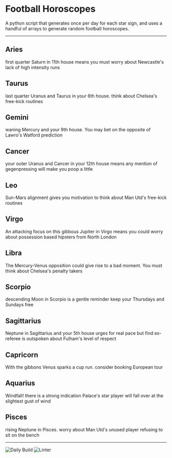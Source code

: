 # Football Horoscopes

A python script that generates once per day for each star sign, and uses a handful of arrays to generate random football horoscopes.

---

<!-- horoscopes_item starts -->
<h2>Aries</h2><p>first quarter Saturn in 11th house means you must worry about Newcastle's lack of high intensity runs</p><h2>Taurus</h2><p>last quarter Uranus and Taurus in your 6th house. think about Chelsea's free-kick routines</p><h2>Gemini</h2><p>waning Mercury and your 9th house. You may bet on the opposite of Lawro's Watford prediction</p><h2>Cancer</h2><p>your outer Uranus and Cancer in your 12th house means any mention of gegenpressing will make you poop a little</p><h2>Leo</h2><p>Sun-Mars alignment gives you motivation to think about Man Utd's free-kick routines</p><h2>Virgo</h2><p>An attacking focus on this gibbous Jupiter in Virgo means you could worry about possession based hipsters from North London</p><h2>Libra</h2><p>The Mercury-Venus opposition could give rise to a bad moment. You must think about Chelsea's penalty takers</p><h2>Scorpio</h2><p>descending Moon in Scorpio is a gentle reminder keep your Thursdays and Sundays free</p><h2>Sagittarius</h2><p>Neptune in Sagittarius and your 5th house urges for real pace but find ex-referee is outspoken about Fulham's level of respect</p><h2>Capricorn</h2><p>With the gibbons Venus sparks a cup run. consider booking European tour</p><h2>Aquarius</h2><p>Windfall! there is a strong indication Palace's star player will fall over at the slightest gust of wind</p><h2>Pisces</h2><p>rising Neptune in Pisces. worry about Man Utd's unused player refusing to sit on the bench</p>
<!-- horoscopes_item ends -->

---

![Daily Build](https://github.com/MatBenfield/horofootball.thechels.uk/workflows/Daily%20Build/badge.svg) ![Linter](https://github.com/MatBenfield/horofootball.thechels.uk/workflows/Linter/badge.svg)
